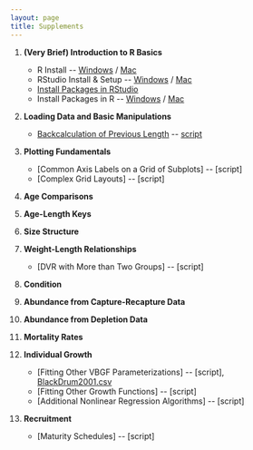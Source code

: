 ```yaml
---
layout: page
title: Supplements
---
```


1. **(Very Brief) Introduction to R Basics**
    * R Install -- [Windows](installations/InstallRWin.html) / [Mac](installations/InstallRMac.html)
    * RStudio Install & Setup -- [Windows](installations/InstallRStudioWin.html) /  [Mac](installations/InstallRStudioMac.html)
    * [Install Packages in RStudio](installations/.html)
    * Install Packages in R -- [Windows](installations/InstallPkgsRWin.html) /  [Mac](installations/InstallPkgsRMac.html)
    
1. **Loading Data and Basic Manipulations**
    * [Backcalculation of Previous Length](backcalculation/) -- [script](backcalculation/backcalculation.R)
    
1. **Plotting Fundamentals**
    * [Common Axis Labels on a Grid of Subplots] -- [script]
    * [Complex Grid Layouts] -- [script]
    
1. **Age Comparisons**
1. **Age-Length Keys**
1. **Size Structure**
1. **Weight-Length Relationships**
    * [DVR with More than Two Groups] -- [script]
    
1. **Condition**
1. **Abundance from Capture-Recapture Data**
1. **Abundance from Depletion Data**
1. **Mortality Rates**
1. **Individual Growth**
    * [Fitting Other VBGF Parameterizations] -- [script], [BlackDrum2001.csv](BlackDrum2001.csv)
    * [Fitting Other Growth Functions] -- [script]
    * [Additional Nonlinear Regression Algorithms] -- [script]
    
1. **Recruitment**
    * [Maturity Schedules] -- [script]
